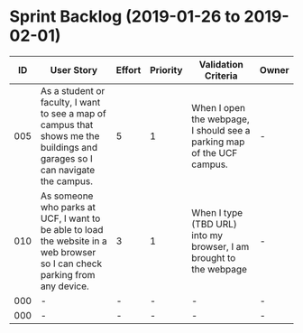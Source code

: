 # Sprint Backlog (2019-01-26 to 2019-02-01)

| ID | User Story | Effort | Priority | Validation Criteria | Owner |
|----|------------|--------|----------|---------------------|-------|
| 005 | As a student or faculty, I want to see a map of campus that shows me the buildings and garages so I can navigate the campus. | 5 | 1 | When I open the webpage, I should see a parking map of the UCF campus. | - |
| 010 | As someone who parks at UCF, I want to be able to load the website in a web browser so I can check parking from any device. | 3 | 1 | When I type (TBD URL) into my browser, I am brought to the webpage | - |
| 000 | - | - | - | - | - |
| 000 | - | - | - | - | - |
